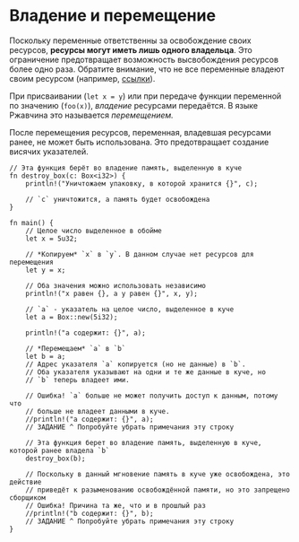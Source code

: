 # Владение и перемещение

Поскольку переменные ответственны за освобождение своих ресурсов,
**ресурсы могут иметь лишь одного владельца**.  Это ограничение предотвращает
возможность высвобождения ресурсов более одно раза. Обратите внимание,
что не все переменные владеют своим ресурсом (например, [ссылки][references]).

При присваивании (`let x = y`) или при передаче функции переменной по значению (`foo(x)`),
*владение* ресурсами передаётся. В языке Ржавчина это называется *перемещением.*

После перемещения ресурсов, переменная, владевшая ресурсами ранее, не может быть
использована. Это предотвращает создание висячих указателей.

```rust,editable
// Эта функция берёт во владение память, выделенную в куче
fn destroy_box(c: Box<i32>) {
    println!("Уничтожаем упаковку, в которой хранится {}", c);

    // `c` уничтожится, а память будет освобождена
}

fn main() {
    // Целое число выделенное в обойме
    let x = 5u32;

    // *Копируем* `x` в `y`. В данном случае нет ресурсов для перемещения
    let y = x;

    // Оба значения можно использовать независимо
    println!("x равен {}, а y равен {}", x, y);

    // `a` - указатель на целое число, выделенное в куче
    let a = Box::new(5i32);

    println!("a содержит: {}", a);

    // *Перемещаем* `a` в `b`
    let b = a;
    // Адрес указателя `a` копируется (но не данные) в `b`.
    // Оба указателя указывают на одни и те же данные в куче, но
    // `b` теперь владеет ими.

    // Ошибка! `a` больше не может получить доступ к данным, потому что
    // больше не владеет данными в куче.
    //println!("a содержит: {}", a);
    // ЗАДАНИЕ ^ Попробуйте убрать примечания эту строку

    // Эта функция берет во владение память, выделенную в куче, которой ранее владела `b`
    destroy_box(b);

    // Поскольку в данный мгновение память в куче уже освобождена, это действие
    // приведёт к разыменованию освобождённой памяти, но это запрещено сборщиком
    // Ошибка! Причина та же, что и в прошлый раз
    //println!("b содержит: {}", b);
    // ЗАДАНИЕ ^ Попробуйте убрать примечания эту строку
}
```

[references]: flow_control/match/destructuring/destructure_pointers.html
